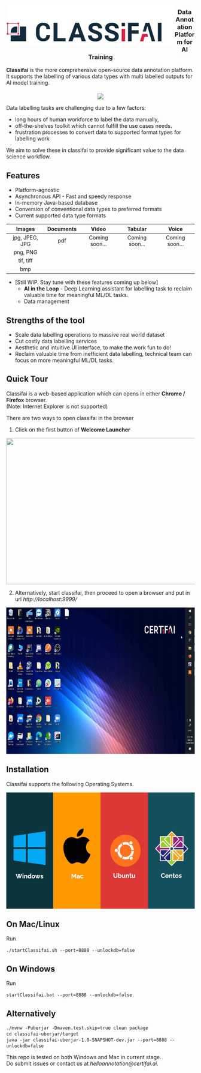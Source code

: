 <p align="center">
<img src="metadata/logo/Classifai_Logo_Horizontal_Dark.jpg" width="450" height="110" style="float:left"/>
</p>                                                                                   


<h3 align="center">
Data Annotation Platform for AI Training
</h3>

**Classifai** is the more comprehensive open-source data annotation platform.  
It supports the labelling of various data types with multi labelled outputs for AI model training. 

<p align="center">
  <img align="middle" src="metadata/classifai_workflow_0_0.gif"/>
</p>

Data labelling tasks are challenging due to a few factors:
- long hours of human workforce to label the data manually, 
- off-the-shelves toolkit which cannot fulfill the use cases needs.
- frustration processes to convert data to supported format types for labelling work

We aim to solve these in classifai to provide significant value to the data science workflow.

## Features
- Platform-agnostic
- Asynchronous API - Fast and speedy response
- In-memory Java-based database
- Conversion of conventional data types to preferred formats
- Current supported data type formats  
<center>
  
| Images        | Documents|Video|Tabular|Voice|
|:-------------:|:-------------:|:-------------:|:-------------:|:-------------:|
|jpg, JPEG, JPG| pdf |Coming soon... |Coming soon... |Coming soon... |
|png, PNG| | | | | |
|tif, tiff| | | | | |  
|bmp| | | | | |  

</center>

- [Still WIP. Stay tune with these features coming up below]   
  - **AI in the Loop** - Deep Learning assistant for labelling task to reclaim valuable time for meaningful ML/DL tasks.  
  - Data management


## Strengths of the tool
- Scale data labelling operations to massive real world dataset
- Cut costly data labelling services
- Aesthetic and intuitive UI interface, to make the work fun to do!
- Reclaim valuable time from inefficient data labelling, technical team can focus on more meaningful ML/DL tasks.

## Quick Tour

Classifai is a web-based application which can opens in either **Chrome / Firefox** browser.  
(Note: Internet Explorer is not supported)  

There are two ways to open classifai in the browser
1. Click on the first button of **Welcome Launcher**

<p align="center">
  <img align="middle" width="650" height="390" src="metadata/launcher_0.gif"/>
</p>

2. Alternatively, start classifai, then proceed to open a browser and put in url _http://localhost:9999/_

<p align="center">
  <img align="middle" width="650" height="390" src="metadata/browser_0.gif"/>
</p>


## Installation

Classifai supports the following Operating Systems.  

<p align="center">
  <img align="middle" width="550" height="310" src="metadata/os.jpg"/>
</p>


## On Mac/Linux
Run  
```
./startClassifai.sh --port=8888 --unlockdb=false  
```

## On Windows
Run  
```
startClassifai.bat --port=8888 --unlockdb=false  
```

## Alternatively
```
./mvnw -Puberjar -Dmaven.test.skip=true clean package  
cd classifai-uberjar/target  
java -jar classifai-uberjar-1.0-SNAPSHOT-dev.jar --port=8888 --unlockdb=false  
```

This repo is tested on both Windows and Mac in current stage.  
Do submit issues or contact us at _helloannotation@certifai.ai_.  

##

